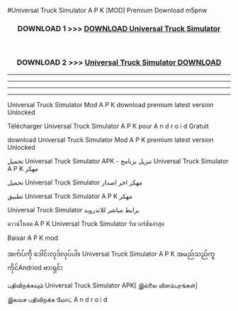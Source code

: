 #Universal Truck Simulator  A P K [MOD] Premium Download m5pnw



<div align="center">

<h3>DOWNLOAD 1 >>> <a href="https://teeasianyam.web.app?sq=Universal Truck Simulator ">DOWNLOAD Universal Truck Simulator  </a></h3><br>

<h3>DOWNLOAD 2 >>> <a href="https://teeasianyam.web.app?sq=Universal Truck Simulator  ">Universal Truck Simulator   DOWNLOAD </a></h3>

</div>


----------------------------------------------------------

----------------------------------------------------------

----------------------------------------------------------

----------------------------------------------------------


Universal Truck Simulator   Mod A P K download premium latest version Unlocked

Télécharger Universal Truck Simulator   A P K pour A n d r o i d Gratuit

download Universal Truck Simulator   Mod A P K premium latest version Unlocked

تحميل Universal Truck Simulator   APK - تنزيل برنامج Universal Truck Simulator   A P K مهكر

تحميل Universal Truck Simulator   مهكر اخر اصدار

تطبيق Universal Truck Simulator   A P K مهكر

Universal Truck Simulator   برابط مباشر للاندرويد

ดาวน์โหลด A P K Universal Truck Simulator   รับเวอร์ชันล่าสุด

Baixar A P K mod

အက်ပ်ကို ဒေါင်းလုဒ်လုပ်ပါ။ Universal Truck Simulator   A P K အမည်သည်ကူကိုင်Andriod ဗားရှင်း

பதிவிறக்கவும் Universal Truck Simulator   APK[ இல்லை விளம்பரங்கள்] 
 
இலவச பதிவிறக்க மோட் A n d r o i d



